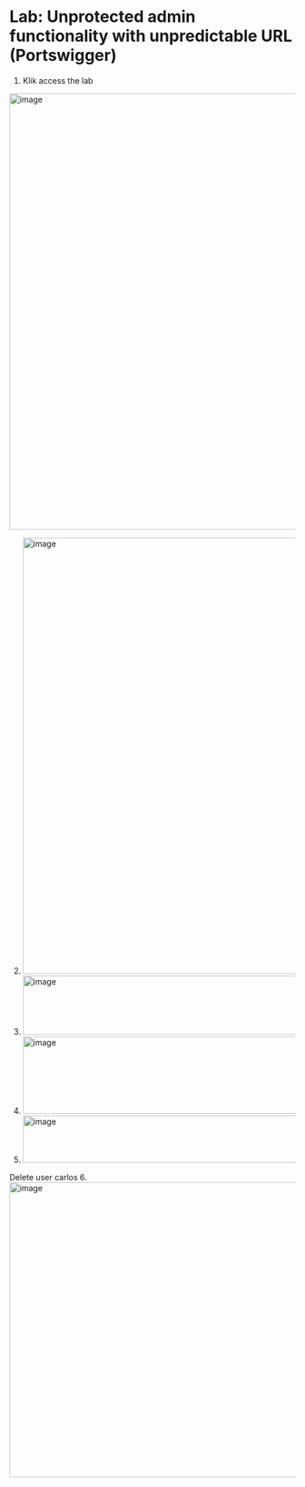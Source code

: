 # Lab: Unprotected admin functionality with unpredictable URL (Portswigger)

1. Klik access the lab
<img width="1365" height="767" alt="image" src="https://github.com/user-attachments/assets/a02e63dd-8067-4ad2-8c96-abe456b582de" />

2. <img width="1365" height="767" alt="image" src="https://github.com/user-attachments/assets/41613ac9-4d31-4925-91b1-7ade54c4236c" />

3. <img width="605" height="104" alt="image" src="https://github.com/user-attachments/assets/523f7a73-fc9c-43cb-b6a0-4ba1a568b30d" />
4. <img width="793" height="136" alt="image" src="https://github.com/user-attachments/assets/fb125d4e-e3d8-4bfc-8556-379d2f482011" />
5. <img width="499" height="83" alt="image" src="https://github.com/user-attachments/assets/198f6e70-a40e-4a8a-a5fd-e30234b63844" />
Delete user carlos
6. <img width="1365" height="519" alt="image" src="https://github.com/user-attachments/assets/35dd8d4f-5237-4514-a146-5708a2928d96" />
